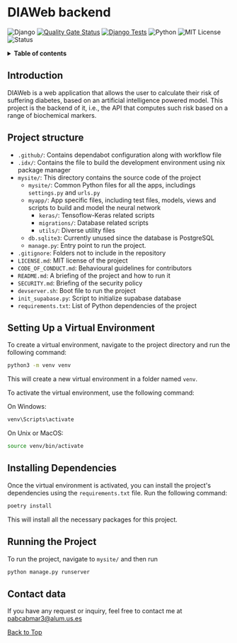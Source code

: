 <a name="top"></a>

# DIAWeb backend

![Django](https://img.shields.io/badge/Django-green?style=flat-square&logo=django&logoColor=white)
[![Quality Gate Status](https://sonarcloud.io/api/project_badges/measure?project=DIAWebOrg_DIAWeb-backend&metric=alert_status)](https://sonarcloud.io/summary/new_code?id=DIAWebOrg_DIAWeb-backend)
[![Django Tests](https://github.com/DIAWebOrg/DIAWeb-backend/actions/workflows/main.yaml/badge.svg)](https://github.com/DIAWebOrg/DIAWeb-backend/actions/workflows/main.yaml)
![Python](https://img.shields.io/badge/python-3.11-blue)
![MIT License](https://img.shields.io/badge/License-MIT-yellow.svg)
![Status](https://img.shields.io/badge/status-alpha-orange)

<details>  
<summary><b>Table of contents</b></summary>
  
1. [Introduction](#introduction)
2. [Project structure](#project-structure)
3. [Setting Up a Virtual Environment](#setting-up-a-virtual-environment)
4. [Installing Dependencies](#installing-dependencies)
5. [Running the Project](#running-the-project)
6. [Contact data](#contact-data)
7. [License](LICENSE.md)
</details>

## Introduction

DIAWeb is a web application that allows the user to calculate their risk of suffering diabetes, based on an artificial intelligence powered model. This project is the backend of it, i.e., the API that computes such risk based on a range of biochemical markers.

## Project structure

- `.github/`: Contains dependabot configuration along with workflow file
- `.idx/`: Contains the file to build the development environment using nix package manager
- `mysite/`: This directory contains the source code of the project
  - `mysite/`: Common Python files for all the apps, includings `settings.py` and `urls.py`
  - `myapp/`: App specific files, including test files, models, views and scripts to build and model the neural network
    - `keras/`: Tensoflow-Keras related scripts
    - `migrations/`: Database related scripts
    - `utils/`: Diverse utility files
  - `db.sqlite3`: Currently unused since the database is PostgreSQL
  - `manage.py`: Entry point to run the project.
- `.gitignore`: Folders not to include in the repository
- `LICENSE.md`: MIT license of the project
- `CODE_OF_CONDUCT.md`: Behavioural guidelines for contributors
- `README.md`: A briefing of the project and how to run it
- `SECURITY.md`: Briefing of the security policy
- `devserver.sh`: Boot file to run the project
- `init_supabase.py`: Script to initialize supabase database
- `requirements.txt`: List of Python dependencies of the project

## Setting Up a Virtual Environment

To create a virtual environment, navigate to the project directory and run the following command:

```bash
python3 -m venv venv
```

This will create a new virtual environment in a folder named `venv`.

To activate the virtual environment, use the following command:

On Windows:

```bash
venv\Scripts\activate
```

On Unix or MacOS:

```bash
source venv/bin/activate
```

## Installing Dependencies

Once the virtual environment is activated, you can install the project's dependencies using the `requirements.txt` file. Run the following command:

```bash
poetry install
```

This will install all the necessary packages for this project.

## Running the Project

To run the project, navigate to `mysite/` and then run

```bash
python manage.py runserver
```

## Contact data

If you have any request or inquiry, feel free to contact me at [pabcabmar3@alum.us.es](mailto:pabcabmar3@alum.us.es)

<a href="#top">Back to Top</a>
